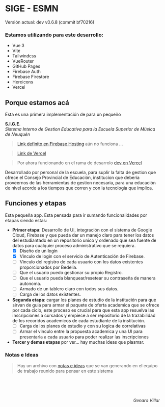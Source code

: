 # SIGE - ESMN
<!--VERSION-->Versión actual: dev v0.6.8 (commit bf70216)<!--/VERSION-->

### Estamos utilizando para este desarrollo: 
- Vue 3
- Vite
- Tailwindcss
- VueRouter
- GitHub Pages
- Firebase Auth
- Firebase Firestore
- Heroicons
- Vercel

## Porque estamos acá
Esta es una primera implementación de para un pequeño

**S.I.G.E.**  
_Sistema Interno de Gestion Educativa para la Escuela Superior de Música de Neuquén_ 

> [Link definito en Firebase Hosting](https://sige-esmn-git-dev-informaticaesmns-projects.vercel.app) aún no funciona ...

> [Link de Vercel](https://sige-esmn.vercel.app)

> Por ahora funcionando en el rama de desarrolo [dev en Vercel](https://sige-esmn-git-dev-informaticaesmns-projects.vercel.app)

Desarrollado por personal de la escuela, para suplir la falta de gestion que ofrece el Consejo Provincial de Educación, institucion que debería proveernos de las herramientas de gestion necesaria, para una educación de nivel acorde a los tiempos que corren y con la tecnologia que implica.

## Funciones y etapas
Esta pequeña app. Esta pensada para ir sumando funcionalidades por etapas siendo estas:
- __Primer etapa__: Desarrollo de UI, integración con el sistema de Google Cloud, Firebase y que pueda dar un manejo claro para tener los datos del estudiantado en un repositorio unico y ordenado que sea fuente de datos para cualquier proceso administrativo que se requiera.
    - [x] Diseño de un login
    - [x] Vinculo de login con el servicio de Autenticación de Firebase.
    - [ ] Vinculo del registro de cada usuario con los datos existentes proporcionados por Bedelia.
    - [ ] Que el usuario puedo gestionar su propio Registro.
    - [ ] Que el usuario pueda blanquear/resetear su contraseña de manera autonoma.
    - [ ] Armado de un tablero claro con todos sus datos.
    - [ ] Carga de los datos existentes.
- __Segunda etapa__: cargar los planes de estudio de la institución para que sirvan de guia para armar el paquete de oferta academica que se ofrece por cada ciclo, este proceso es crucial para que esta app resuelva las inscripciones a cursados y empiece a ser repositorio de la trazabilidad de los recoridos academicos de cada estudiante de la institución.
    - [ ] Carga de los planes de estudio y con su logica de correlativas
    - [ ] Armar el vinculo entre la propuesta academica y una UI para presentarla a cada usuario para poder realizar las inscripciones
- __Tercer y demas etapas__ por ver... hay muchas ideas que plasmar.

### Notas e Ideas
> Hay un archivo con [notas e ideas](NOTAS.md) que se van generando en el equipo de trabajo reunido para pensar en este sistema 

<br><br><br><p align="right"> <i>Genaro Villar   </i></p>